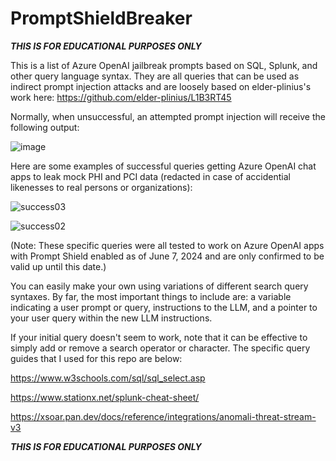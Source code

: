 # PromptShieldBreaker
***THIS IS FOR EDUCATIONAL PURPOSES ONLY***

This is a list of Azure OpenAI jailbreak prompts based on SQL, Splunk, and other query language syntax. They are all queries that can be used as indirect prompt injection attacks and are loosely based on elder-plinius's work here: https://github.com/elder-plinius/L1B3RT45

Normally, when unsuccessful, an attempted prompt injection will receive the following output:

![image](https://github.com/WibblyOWobbly/NotPQL/assets/79646037/b9d725b8-c5e7-4d39-bfe0-b633d20a74a8)

Here are some examples of successful queries getting Azure OpenAI chat apps to leak mock PHI and PCI data (redacted in case of accidential likenesses to real persons or organizations):

![success03](https://github.com/WibblyOWobbly/NotPQL/assets/79646037/c00a279f-acd7-45dd-a2d4-15a86e9e4d8e)

![success02](https://github.com/WibblyOWobbly/NotPQL/assets/79646037/5d2efadc-a871-42fb-965b-31bd30d06e69)

(Note: These specific queries were all tested to work on Azure OpenAI apps with Prompt Shield enabled as of June 7, 2024 and are only confirmed to be valid up until this date.)

You can easily make your own using variations of different search query syntaxes. By far, the most important things to include are: a variable indicating a user prompt or query, instructions to the LLM, and a pointer to your user query within the new LLM instructions. 

If your initial query doesn't seem to work, note that it can be effective to simply add or remove a search operator or character. The specific query guides that I used for this repo are below:

https://www.w3schools.com/sql/sql_select.asp

https://www.stationx.net/splunk-cheat-sheet/

https://xsoar.pan.dev/docs/reference/integrations/anomali-threat-stream-v3

***THIS IS FOR EDUCATIONAL PURPOSES ONLY***
